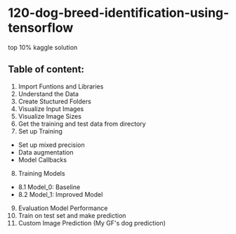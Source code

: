 # 120-dog-breed-identification-using-tensorflow
top 10% kaggle solution

## Table of content:
1. Import Funtions and Libraries
2. Understand the Data
3. Create Stuctured Folders
4. Visualize Input Images
5. Visualize Image Sizes
6. Get the training and test data from directory
7. Set up Training
- Set up mixed precision
- Data augmentation
- Model Callbacks
8. Training Models
- 8.1 Model_0: Baseline
- 8.2 Model_1: Improved Model
9. Evaluation Model Performance
10. Train on test set and make prediction
11. Custom Image Prediction (My GF's dog prediction)





